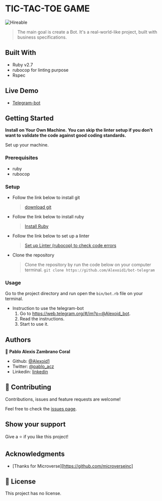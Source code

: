 # TIC-TAC-TOE GAME

![Hireable](https://cdn.rawgit.com/hiendv/hireable/master/styles/default/yes.svg)

> The main goal is create a Bot. It's a real-world-like project, built with business specifications.

## Built With

- Ruby v2.7
- rubocop for linting purpose
- Rspec

## Live Demo

- [Telegram-bot](https://web.telegram.org/#/im?p=@Alexoid_bot)

## Getting Started

**Install on Your Own Machine.**
**You can skip the linter setup if you don't want to validate the code against good coding standards.**

Set up your machine.

### Prerequisites

- ruby
- rubocop

### Setup

- Follow the link below to install git
  > [download git](https://git-scm.com/downloads)
- Follow the link below to install ruby
  > [Install Ruby](https://www.theodinproject.com/courses/ruby-programming/lessons/installing-ruby-ruby-programming)
- Follow the link below to set up a linter
  > [Set up Linter (rubocop) to check code errors](https://github.com/rubocop-hq/rubocop)
- Clone the repository
  > Clone the repository by run the code below on your computer terminal.
  `git clone https://github.com/Alexoid1/bot-telegram`

### Usage

Go to the project directory and run open the `bin/bot.rb` file on your terminal.

- Instruction to use the telegram-bot
  1. Go to https://web.telegram.org/#/im?p=@Alexoid_bot.
  2. Read the instructions.
  3. Start to use it.


## Authors


👤 **Pablo Alexis Zambrano Coral**

- Github: [@Alexoid1](https://github.com/Alexoid1)
- Twitter: [@pablo_acz](https://twitter.com/pablo_acz)
- Linkedin: [linkedin](https://www.linkedin.com/in/pablo-alexis-zambrano-coral-7a614a189/)

## 🤝 Contributing

Contributions, issues and feature requests are welcome!

Feel free to check the [issues page](issues/).

## Show your support

Give a ⭐️ if you like this project!

## Acknowledgments

- [Thanks for Microverse][https://github.com/microverseinc]

## 📝 License

This project has no license.


